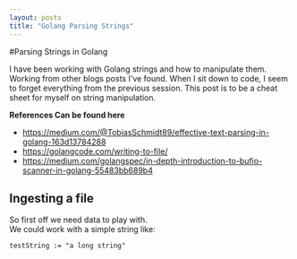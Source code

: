 ```yaml
---
layout: posts
title: "Golang Parsing Strings"
---
```


#Parsing Strings in Golang

I have been working with Golang strings and how to manipulate them. Working from other blogs posts I've found. When I sit down to code, I seem to forget everything from the previous session. This post is to be a cheat sheet for myself on string manipulation.

**References Can be found here**
* https://medium.com/@TobiasSchmidt89/effective-text-parsing-in-golang-163d13784288
* https://golangcode.com/writing-to-file/
* https://medium.com/golangspec/in-depth-introduction-to-bufio-scanner-in-golang-55483bb689b4



## Ingesting a file
So first off we need data to play with.  
We could work with a simple string like:

`testString := "a long string"`









